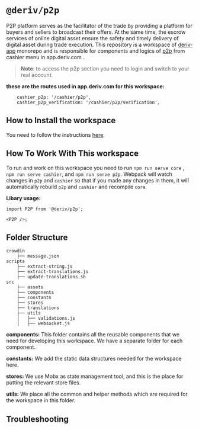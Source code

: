 # `@deriv/p2p`

P2P platform serves as the facilitator of the trade by providing a platform for buyers and sellers to broadcast their offers. At the same time, the escrow services of online digital asset ensure the safety and timely delivery of digital asset during trade execution.
This repository is a workspace of [deriv-app](../../README.md) monorepo and is responsible for components and logics of [p2p](https://app.deriv.com/cashier/p2p) from cashier menu in app.deriv.com .

> **Note**: to access the p2p section you need to login and switch to your real account.

**these are the routes used in app.deriv.com for this workspace:**

```
    cashier_p2p: '/cashier/p2p',
    cashier_p2p_verification: '/cashier/p2p/verification',
```

## How to Install the workspace

You need to follow the instructions [here](../../README.md).

## How To Work With This workspace

To run and work on this workspace you need to run `npm run serve core` , `npm run serve cashier`, and `npm run serve p2p`.
Webpack will watch changes in `p2p` and `cashier` so that if you made any changes in them, it will automatically rebuild `p2p` and `cashier` and recompile `core`.

**Libary usage:**

```
import P2P from '@deriv/p2p';

<P2P />;
```

## Folder Structure

```
crowdin
    ├── message.json
scripts
    ├── extract-string.js
    ├── extract-translations.js
    ├── update-translations.sh
src
    ├── assets
    ├── components
    ├── constants
    ├── stores
    ├── translations
    ├── utils
    │   ├── validations.js
    │   ├── websocket.js

```

**components:** This folder contains all the reusable components that we need for developing this workspace.
We have a separate folder for each component.

**constants:** We add the static data structures needed for the workspace here.

**stores:** We use Mobx as state management tool, and this is the place for putting the relevant store files.

**utils:** We place all the common and helper methods which are required for the workspace in this folder.

<!-- TODO: explain the purpose of crowdin folder -->

## Troubleshooting
